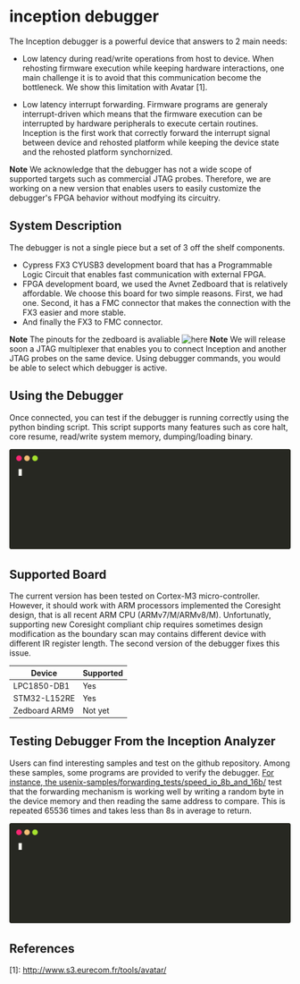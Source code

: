 # inception debugger

The Inception debugger is a powerful device that answers to 2 main needs:

* Low latency during read/write operations from host to device. When rehosting firmware execution while keeping hardware interactions, one main challenge it is to avoid that this communication become the bottleneck. We show this limitation with Avatar [1].

* Low latency interrupt forwarding. Firmware programs are generaly interrupt-driven which means that the firmware execution can be interrupted by hardware peripherals to execute certain routines. Inception is the first work that correctly forward the interrupt signal between device and rehosted platform while keeping the device state and the rehosted platform synchornized. 

**Note** We acknowledge that the debugger has not a wide scope of supported targets such as commercial JTAG probes. Therefore, we are working on a new version that enables users to easily customize the debugger's FPGA behavior without modfying its circuitry.

## System Description

The debugger is not a single piece but a set of 3 off the shelf components.

* Cypress FX3 CYUSB3 development board that has a Programmable Logic Circuit that enables fast communication with external FPGA.
* FPGA development board, we used the Avnet Zedboard that is relatively affordable. We choose this board for two simple reasons. First, we had one. Second, it has a FMC connector that makes the connection with the FX3 easier and more stable.
* And finally the FX3 to FMC connector.

**Note** The pinouts for the zedboard is avaliable ![here]()
**Note** We will release soon a JTAG multiplexer that enables you to connect Inception and another JTAG probes on the same device.
Using debugger commands, you would be able to select which debugger is active. 

## Using the Debugger

Once connected, you can test if the debugger is running correctly using the python binding script.
This script supports many features such as core halt, core resume, read/write system memory, dumping/loading binary.

![Using the python binding](./img/demo_debugger_lib.svg)

## Supported Board

The current version has been tested on Cortex-M3 micro-controller. However, it should work with ARM processors implemented the Coresight design, that is all recent ARM CPU (ARMv7/M/ARMv8/M). Unfortunatly, supporting new Coresight compliant chip requires sometimes design modification as the boundary scan may contains different device with different IR register length. The second version of the debugger fixes this issue.

| Device        | Supported |
|---------------|-----------|
| LPC1850-DB1   | Yes       |
| STM32-L152RE  | Yes       |
| Zedboard ARM9 | Not yet   |

## Testing Debugger From the Inception Analyzer

Users can find interesting samples and test on the github repository. 
Among these samples, some programs are provided to verify the debugger.
[For instance, the usenix-samples/forwarding_tests/speed_io_8b_and_16b/](https://github.com/Inception-framework/usenix-samples) test that the forwarding mechanism is working well by writing a random byte in the device memory and then reading the same address to compare. This is repeated 65536 times and takes less than 8s in average to return.

![Using the python binding](./img/benchmark_io.svg)

## References
\[1\]: http://www.s3.eurecom.fr/tools/avatar/
